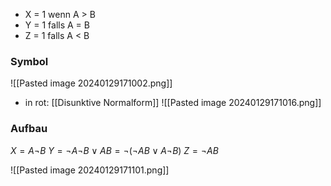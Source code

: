 - X = 1 wenn A > B
- Y = 1 falls A = B
- Z = 1 falls A < B

### Symbol
![[Pasted image 20240129171002.png]]

- in rot: [[Disunktive Normalform]] 
![[Pasted image 20240129171016.png]]

### Aufbau
$X = A \lnot B$
$Y = \lnot A \lnot B \lor AB = \lnot(\lnot AB \lor A \lnot B)$
$Z = \lnot A B$ 

![[Pasted image 20240129171101.png]]